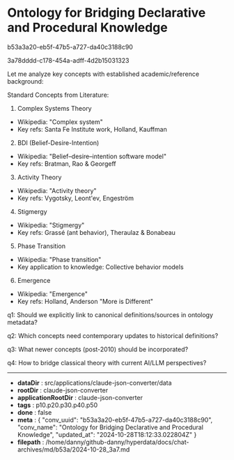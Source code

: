 # Ontology for Bridging Declarative and Procedural Knowledge

b53a3a20-eb5f-47b5-a727-da40c3188c90

3a78dddd-c178-454a-adff-4d2b15031323

 Let me analyze key concepts with established academic/reference background:

Standard Concepts from Literature:
1. Complex Systems Theory
- Wikipedia: "Complex system"
- Key refs: Santa Fe Institute work, Holland, Kauffman

2. BDI (Belief-Desire-Intention)
- Wikipedia: "Belief–desire–intention software model"
- Key refs: Bratman, Rao & Georgeff

3. Activity Theory
- Wikipedia: "Activity theory"
- Key refs: Vygotsky, Leont'ev, Engeström

4. Stigmergy
- Wikipedia: "Stigmergy"
- Key refs: Grassé (ant behavior), Theraulaz & Bonabeau

5. Phase Transition
- Wikipedia: "Phase transition" 
- Key application to knowledge: Collective behavior models

6. Emergence
- Wikipedia: "Emergence"
- Key refs: Holland, Anderson "More is Different"

q1: Should we explicitly link to canonical definitions/sources in ontology metadata?

q2: Which concepts need contemporary updates to historical definitions?

q3: What newer concepts (post-2010) should be incorporated?

q4: How to bridge classical theory with current AI/LLM perspectives?

---

* **dataDir** : src/applications/claude-json-converter/data
* **rootDir** : claude-json-converter
* **applicationRootDir** : claude-json-converter
* **tags** : p10.p20.p30.p40.p50
* **done** : false
* **meta** : {
  "conv_uuid": "b53a3a20-eb5f-47b5-a727-da40c3188c90",
  "conv_name": "Ontology for Bridging Declarative and Procedural Knowledge",
  "updated_at": "2024-10-28T18:12:33.022804Z"
}
* **filepath** : /home/danny/github-danny/hyperdata/docs/chat-archives/md/b53a/2024-10-28_3a7.md